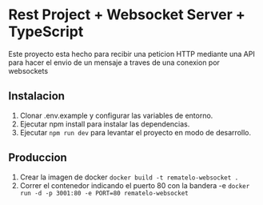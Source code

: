 
# Rest Project + Websocket Server + TypeScript

Este proyecto esta hecho para recibir una peticion HTTP mediante una API para hacer el envio de un mensaje a traves de una conexion por websockets

## Instalacion

1. Clonar .env.example y configurar las variables de entorno.
2. Ejecutar npm install para instalar las dependencias.
3. Ejecutar `npm run dev` para levantar el proyecto en modo de desarrollo.

## Produccion
1. Crear la imagen de docker `docker build -t rematelo-websocket .`
2. Correr el contenedor indicando el puerto 80 con la bandera -e `docker run -d -p 3001:80 -e PORT=80 rematelo-websocket`
